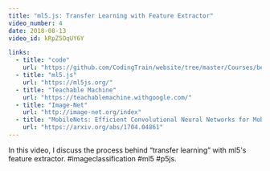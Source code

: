 ```yaml
---
title: "ml5.js: Transfer Learning with Feature Extractor"
video_number: 4
date: 2018-08-13
video_id: kRpZ5OqUY6Y

links:
  - title: "code"
    url: "https://github.com/CodingTrain/website/tree/master/Courses/beginner_ml5"
  - title: "ml5.js"
    url: "https://ml5js.org/"
  - title: "Teachable Machine"
    url: "https://teachablemachine.withgoogle.com/"
  - title: "Image-Net"
    url: "http://image-net.org/index"
  - title: "MobileNets: Efficient Convolutional Neural Networks for Mobile Vision Applications"
    url: "https://arxiv.org/abs/1704.04861"
---
```


In this video, I discuss the process behind “transfer learning” with ml5's feature extractor. #imageclassification #ml5 #p5js.
